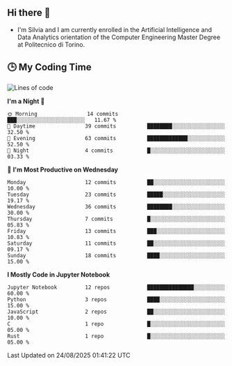## Hi there 👋

- I'm Silvia and I am currently enrolled in the Artificial Intelligence and Data Analytics orientation of the Computer Engineering Master Degree at Politecnico di Torino.


<!-- <p align="center">
   <img style="height:170px;display:inline-block"  src="http://github-profile-summary-cards.vercel.app/api/cards/profile-details?username=silviapolizzi&theme=github_dark" />
   <img style="height:170px;display:inline-block"  src="http://github-profile-summary-cards.vercel.app/api/cards/most-commit-language?username=silviapolizzi&theme=github_dark&exclude=" /> 
</p> -->


## :clock3: My Coding Time 

<!--START_SECTION:waka-->
![Lines of code](https://img.shields.io/badge/From%20Hello%20World%20I%27ve%20Written-235.2%20thousand%20lines%20of%20code-blue)

**I'm a Night 🦉** 

```text
🌞 Morning                14 commits          ███░░░░░░░░░░░░░░░░░░░░░░   11.67 % 
🌆 Daytime                39 commits          ████████░░░░░░░░░░░░░░░░░   32.50 % 
🌃 Evening                63 commits          █████████████░░░░░░░░░░░░   52.50 % 
🌙 Night                  4 commits           █░░░░░░░░░░░░░░░░░░░░░░░░   03.33 % 
```
📅 **I'm Most Productive on Wednesday** 

```text
Monday                   12 commits          ██░░░░░░░░░░░░░░░░░░░░░░░   10.00 % 
Tuesday                  23 commits          █████░░░░░░░░░░░░░░░░░░░░   19.17 % 
Wednesday                36 commits          ████████░░░░░░░░░░░░░░░░░   30.00 % 
Thursday                 7 commits           █░░░░░░░░░░░░░░░░░░░░░░░░   05.83 % 
Friday                   13 commits          ███░░░░░░░░░░░░░░░░░░░░░░   10.83 % 
Saturday                 11 commits          ██░░░░░░░░░░░░░░░░░░░░░░░   09.17 % 
Sunday                   18 commits          ████░░░░░░░░░░░░░░░░░░░░░   15.00 % 
```


**I Mostly Code in Jupyter Notebook** 

```text
Jupyter Notebook         12 repos            ███████████████░░░░░░░░░░   60.00 % 
Python                   3 repos             ████░░░░░░░░░░░░░░░░░░░░░   15.00 % 
JavaScript               2 repos             ██░░░░░░░░░░░░░░░░░░░░░░░   10.00 % 
C                        1 repo              █░░░░░░░░░░░░░░░░░░░░░░░░   05.00 % 
Rust                     1 repo              █░░░░░░░░░░░░░░░░░░░░░░░░   05.00 % 
```




 Last Updated on 24/08/2025 01:41:22 UTC
<!--END_SECTION:waka-->

